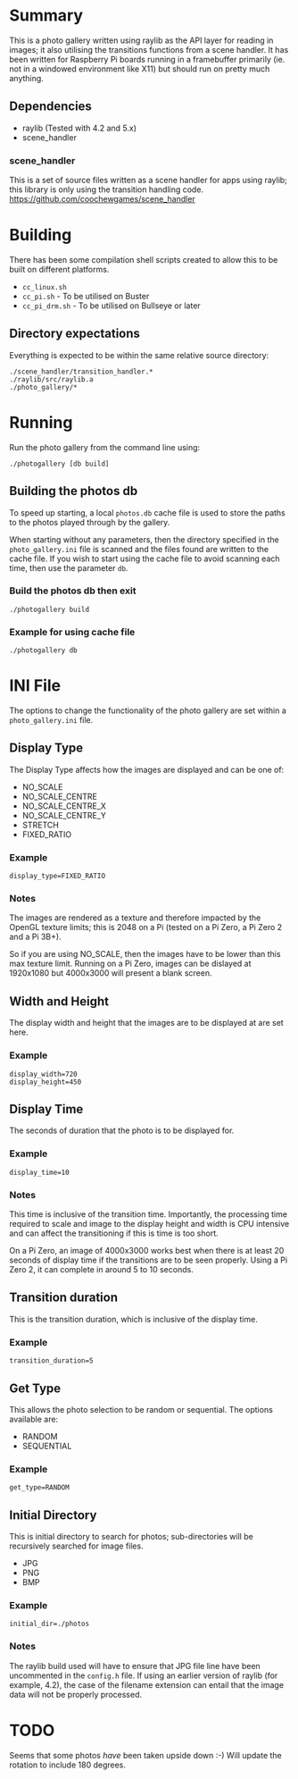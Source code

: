 # Summary
This is a photo gallery written using raylib as the API layer for reading in images; it also utilising the transitions functions from a scene handler.  It has been written for Raspberry Pi boards running in a framebuffer primarily (ie. not in a windowed environment like X11) but should run on pretty much anything.

## Dependencies
- raylib (Tested with 4.2 and 5.x)
- scene_handler

### scene_handler
This is a set of source files written as a scene handler for apps using raylib; this library is only using the transition handling code.
https://github.com/coochewgames/scene_handler

# Building
There has been some compilation shell scripts created to allow this to be built on different platforms.
- `cc_linux.sh`
- `cc_pi.sh` - To be utilised on Buster
- `cc_pi_drm.sh` - To be utilised on Bullseye or later

## Directory expectations
Everything is expected to be within the same relative source directory:
```
./scene_handler/transition_handler.*
./raylib/src/raylib.a
./photo_gallery/*
```

# Running
Run the photo gallery from the command line using:
```
./photogallery [db build]
```

## Building the photos db
To speed up starting, a local `photos.db` cache file is used to store the paths to the photos played through by the gallery.

When starting without any parameters, then the directory specified in the `photo_gallery.ini` file is scanned and the files found are written to the cache file.  If you wish to start using the cache file to avoid scanning each time, then use the parameter `db`.

### Build the photos db then exit
```
./photogallery build
```

### Example for using cache file
```
./photogallery db
```

# INI File
The options to change the functionality of the photo gallery are set within a `photo_gallery.ini` file.

## Display Type
The Display Type affects how the images are displayed and can be one of:
- NO_SCALE
- NO_SCALE_CENTRE
- NO_SCALE_CENTRE_X
- NO_SCALE_CENTRE_Y
- STRETCH
- FIXED_RATIO

### Example
```
display_type=FIXED_RATIO
```

### Notes
The images are rendered as a texture and therefore impacted by the OpenGL texture limits; this is 2048 on a Pi (tested on a Pi Zero, a Pi Zero 2 and a Pi 3B+).

So if you are using NO_SCALE, then the images have to be lower than this max texture limit.  Running on a Pi Zero, images can be dislayed at 1920x1080 but 4000x3000 will present a blank screen.

## Width and Height
The display width and height that the images are to be displayed at are set here.

### Example
```
display_width=720
display_height=450
```

## Display Time
The seconds of duration that the photo is to be displayed for.

### Example
```
display_time=10
```

### Notes
This time is inclusive of the transition time.  Importantly, the processing time required to scale and image to the display height and width is CPU intensive and can affect the transitioning if this is time is too short.

On a Pi Zero, an image of 4000x3000 works best when there is at least 20 seconds of display time if the transitions are to be seen properly.  Using a Pi Zero 2, it can complete in around 5 to 10 seconds.

## Transition duration
This is the transition duration, which is inclusive of the display time.

### Example
```
transition_duration=5
```

## Get Type
This allows the photo selection to be random or sequential.  The options available are:
- RANDOM
- SEQUENTIAL

### Example
```
get_type=RANDOM
```

## Initial Directory
This is initial directory to search for photos; sub-directories will be recursively searched for image files.
- JPG
- PNG
- BMP

### Example
```
initial_dir=./photos
```

### Notes
The raylib build used will have to ensure that JPG file line have been uncommented in the `config.h` file.  If using an earlier version of raylib (for example, 4.2), the case of the filename extension can entail that the image data will not be properly processed.

# TODO
Seems that some photos *have* been taken upside down :-)
Will update the rotation to include 180 degrees.
